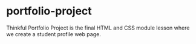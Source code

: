 # portfolio-project
Thinkful Portfolio Project is the final HTML and CSS module lesson where we create a student profile web page.
